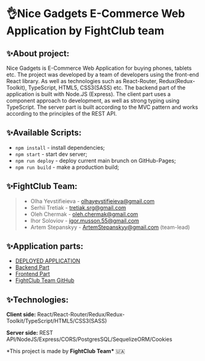 # 👌Nice Gadgets E-Commerce Web Application by FightClub team

## ✨About project:

Nice Gadgets is E-Commerce Web Application for buying phones, tablets etc.
The project was developed by a team of developers using the front-end React library.
As well as technologies such as React-Router, Redux(Redux-Toolkit), TypeScript, HTML5, CSS3(SASS) etc.
The backend part of the application is built with Node.JS (Express).
The client part uses a component approach to development, as well as strong typing using TypeScript.
The server part is built according to the MVC pattern and works according to the principles of the REST API.

## ✨Available Scripts:

- `npm install` - install dependencies;
- `npm start` - start dev server;
- `npm run deploy` - deploy current main brunch on GitHub-Pages;
- `npm run build` - make a production build;

## ✨FightClub Team:

> - Olha Yevstifieieva - olhayevstifieieva@gmail.com
> - Serhii Tretiak - tretiak.srg@gmail.com
> - Oleh Chermak - oleh.chermak@gmail.com
> - Ihor Soloviov - igor.musson.55@gmail.com
> - Artem Stepanskyy - ArtemStepanskyy@gmail.com (team-lead)

## ✨Application parts:

- [DEPLOYED APPLICATION](https://fe-nov22-team8.github.io/front-end-part/)
- [Backend Part](https://github.com/fe-nov22-team8/back-end-part)
- [Frontend Part](https://github.com/fe-nov22-team8/front-end-part)
- [FightClub Team GitHub](https://github.com/fe-nov22-team8)

## ✨Technologies:

**Client side:**
React/React-Router/Redux/Redux-Toolkit/TypeScript/HTML5/CSS3(SASS)

**Server side:**
REST API/NodeJS/Express/CORS/PostgresSQL/SequelizeORM/Cookies

\*This project is made by **FightClub Team\*** 🇺🇦
